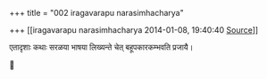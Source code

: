 +++
title = "002 iragavarapu narasimhacharya"

+++
[[iragavarapu narasimhacharya	2014-01-08, 19:40:40 [Source](https://groups.google.com/g/samskrita/c/qTaqTrtJVPc)]]



एतादृशाः कथाः सरळया भाषया लिख्यन्ते चेत् बहूपकारकम्भवति प्रजायै।



